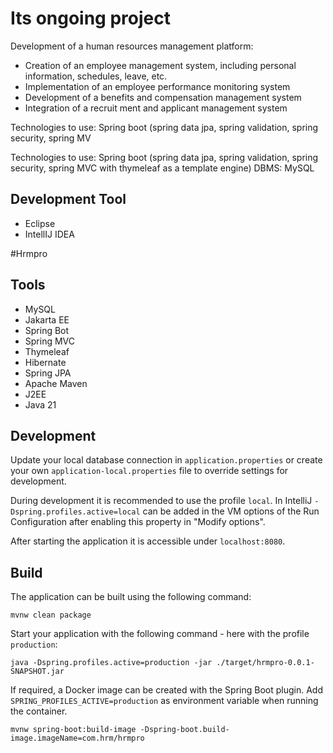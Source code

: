 # Its ongoing project

Development of a human resources management platform:
- Creation of an employee management system, including personal information, schedules, leave, etc.
- Implementation of an employee performance monitoring system
- Development of a benefits and compensation management system
- Integration of a recruit ment and applicant management system



Technologies to use:
Spring boot (spring data jpa, spring validation, spring security, spring MV

Technologies to use:
Spring boot (spring data jpa, spring validation, spring security, spring MVC with thymeleaf as a template engine)
DBMS: MySQL

## Development Tool
- Eclipse
- IntellIJ IDEA

#Hrmpro


## Tools

- MySQL
- Jakarta EE
- Spring Bot
- Spring MVC
- Thymeleaf
- Hibernate
- Spring JPA
- Apache Maven
- J2EE
- Java 21

## Development

Update your local database connection in `application.properties` or create your own `application-local.properties` file to override
settings for development.

During development it is recommended to use the profile `local`. In IntelliJ `-Dspring.profiles.active=local` can be
added in the VM options of the Run Configuration after enabling this property in "Modify options".

After starting the application it is accessible under `localhost:8080`.

## Build

The application can be built using the following command:

```
mvnw clean package
```

Start your application with the following command - here with the profile `production`:

```
java -Dspring.profiles.active=production -jar ./target/hrmpro-0.0.1-SNAPSHOT.jar
```

If required, a Docker image can be created with the Spring Boot plugin. Add `SPRING_PROFILES_ACTIVE=production` as
environment variable when running the container.

```
mvnw spring-boot:build-image -Dspring-boot.build-image.imageName=com.hrm/hrmpro
```

